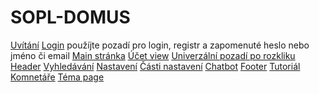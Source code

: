 # SOPL-DOMUS
[Uvítání](https://www.figma.com/design/Ch8O1vHVcaPG7PlLWEbruL/Untitled?node-id=0-1&t=HsFbcUHUZHMYAu9Y-1)
[Login](https://www.figma.com/design/YKfN7eYPO669nwMn0eKMJ2/Untitled?node-id=0-1&t=KGsIUQMAuFAWKCEj-1) použíjte pozadí pro login, registr a zapomenuté heslo nebo jméno či email
[Main stránka](https://www.figma.com/design/8uC6KBNBVuYGoQ1TxBudDa/Untitled?node-id=0-1&t=SyQAC9cQ5p2gQAc3-1)
[Účet view](https://www.figma.com/design/NUplsIkCmyeXKRyiRIaeH5/Untitled?node-id=0-1&t=Kl4JYNEYAR8JGcog-1)
[Univerzální pozadí po rozkliku](https://www.figma.com/design/qtgZVj9FQIN7jpBm8aepRH/Untitled?node-id=1-7&t=328IgHvQYmDzzVOb-1)
[Header](https://www.figma.com/design/LjbsWudTL74Osfk3rEh38q/Untitled?node-id=0-1&node-type=canvas&t=RDWlUFRLz06Y6wdr-0)
[Vyhledávání]()
[Nastavení]()
[Části nastavení]()
[Chatbot]()
[Footer]()
[Tutoriál]()
[Komnetáře]()
[Téma page]()
